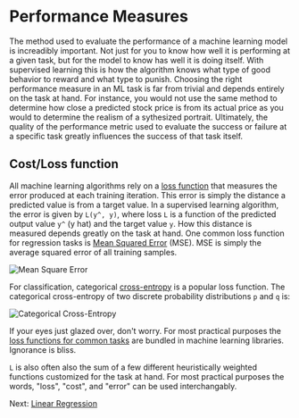 # Performance Measures

The method used to evaluate the performance of a machine learning model is increadibly important. Not just for you to know how well it is performing at a given task, but for the model to know has well it is doing itself. With supervised learning this is how the algorithm knows what type of good behavior to reward and what type to punish. Choosing the right performance measure in an ML task is far from trivial and depends entirely on the task at hand. For instance, you would not use the same method to determine how close a predicted stock price is from its actual price as you would to determine the realism of a sythesized portrait. Ultimately, the quality of the performance metric used to evaluate the success or failure at a specific task greatly influences the success of that task itself.

## Cost/Loss function

All machine learning algorithms rely on a [loss function](loss-functions.html) that measures the error produced at each training iteration. This error is simply the distance a predicted value is from a target value. In a supervised learning algorithm, the error is given by `L(y^, y)`, where loss `L` is a function of the predicted output value `y^` (y hat) and the target value `y`. How this distance is measured depends greatly on the task at hand. One common loss function for regression tasks is [Mean Squared Error](https://en.wikipedia.org/wiki/Mean_squared_error) (MSE). MSE is simply the average squared error of all training samples.

![Mean Square Error](images/mse.svg)

For classification, categorical [cross-entropy](https://en.wikipedia.org/wiki/Cross_entropy) is a popular loss function. The categorical cross-entropy of two discrete probability distributions `p` and `q` is:

![Categorical Cross-Entropy](images/cross-entropy.svg)

If your eyes just glazed over, don't worry. For most practical purposes the [loss functions for common tasks](https://keras.io/losses/) are bundled in machine learning libraries. Ignorance is bliss. 

`L` is also often also the sum of a few different heuristically weighted functions customized for the task at hand. For most practical purposes the words, "loss", "cost", and "error" can be used interchangably.  

Next: [Linear Regression](linear-regression.html)

